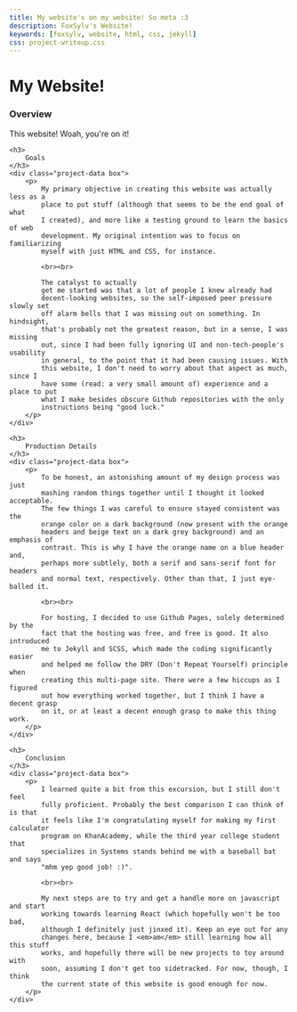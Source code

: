```yaml
---
title: My website's on my website! So meta :3
description: FoxSylv's Website!
keywords: [foxsylv, website, html, css, jekyll]
css: project-writeup.css
---
```


<div class="full-width centered-text space60px">
    <h1>
        My Website!
    </h1>
</div>
<div class="full-width centered-text">
    <h3>
        Overview
    </h3>
    <div class="project-data box">
        <p>
            This website! Woah, you're on it!
        </p>
    </div>
    
    <h3>
        Goals
    </h3>
    <div class="project-data box">
        <p>
            My primary objective in creating this website was actually less as a
            place to put stuff (although that seems to be the end goal of what
            I created), and more like a testing ground to learn the basics of web
            development. My original intention was to focus on familiarizing
            myself with just HTML and CSS, for instance.

            <br><br>

            The catalyst to actually
            get me started was that a lot of people I knew already had
            decent-looking websites, so the self-imposed peer pressure slowly set
            off alarm bells that I was missing out on something. In hindsight,
            that's probably not the greatest reason, but in a sense, I was missing
            out, since I had been fully ignoring UI and non-tech-people's usability
            in general, to the point that it had been causing issues. With
            this website, I don't need to worry about that aspect as much, since I
            have some (read: a very small amount of) experience and a place to put
            what I make besides obscure Github repositories with the only
            instructions being "good luck."
        </p>
    </div>

    <h3>
        Production Details
    </h3>
    <div class="project-data box">
        <p>
            To be honest, an astonishing amount of my design process was just
            mashing random things together until I thought it looked acceptable.
            The few things I was careful to ensure stayed consistent was the
            orange color on a dark background (now present with the orange
            headers and beige text on a dark grey background) and an emphasis of
            contrast. This is why I have the orange name on a blue header and,
            perhaps more subtlely, both a serif and sans-serif font for headers
            and normal text, respectively. Other than that, I just eye-balled it.
    
            <br><br>

            For hosting, I decided to use Github Pages, solely determined by the
            fact that the hosting was free, and free is good. It also introduced
            me to Jekyll and SCSS, which made the coding significantly easier
            and helped me follow the DRY (Don't Repeat Yourself) principle when
            creating this multi-page site. There were a few hiccups as I figured
            out how everything worked together, but I think I have a decent grasp
            on it, or at least a decent enough grasp to make this thing work.
        </p>
    </div>

    <h3>
        Conclusion
    </h3>
    <div class="project-data box">
        <p>
            I learned quite a bit from this excursion, but I still don't feel
            fully proficient. Probably the best comparison I can think of is that
            it feels like I'm congratulating myself for making my first calculator
            program on KhanAcademy, while the third year college student that
            specializes in Systems stands behind me with a baseball bat and says
            "mhm yep good job! :)".

            <br><br>

            My next steps are to try and get a handle more on javascript and start
            working towards learning React (which hopefully won't be too bad,
            although I definitely just jinxed it). Keep an eye out for any
            changes here, because I <em>am</em> still learning how all this stuff
            works, and hopefully there will be new projects to toy around with
            soon, assuming I don't get too sidetracked. For now, though, I think
            the current state of this website is good enough for now.
        </p>
    </div>
</div>
